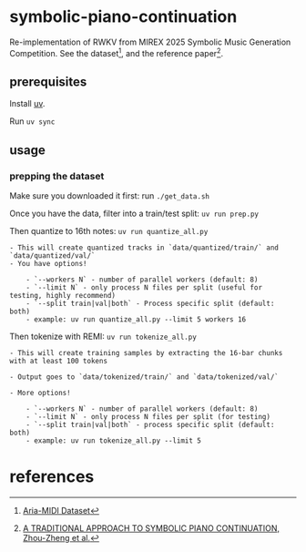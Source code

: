 # symbolic-piano-continuation
Re-implementation of RWKV from MIREX 2025 Symbolic Music Generation Competition. See the dataset[^1], and the reference paper[^2].

## prerequisites

Install
[uv](https://docs.astral.sh/uv/getting-started/installation/#standalone-installer).

Run `uv sync`

## usage

### prepping the dataset

Make sure you downloaded it first: run `./get_data.sh`

Once you have the data, filter into a train/test split: `uv run prep.py`

Then quantize to 16th notes: `uv run quantize_all.py`

    - This will create quantized tracks in `data/quantized/train/` and `data/quantized/val/`
    - You have options!

        - `--workers N` - number of parallel workers (default: 8)
        - `--limit N` - only process N files per split (useful for testing, highly recommend)
        - `--split train|val|both` - Process specific split (default: both)
        - example: uv run quantize_all.py --limit 5 workers 16

Then tokenize with REMI: `uv run tokenize_all.py`

    - This will create training samples by extracting the 16-bar chunks with at least 100 tokens

    - Output goes to `data/tokenized/train/` and `data/tokenized/val/`

    - More options!
    
        - `--workers N` - number of parallel workers (default: 8)
        - `--limit N` - only process N files per split (for testing)
        - `--split train|val|both` - process specific split (default: both)
        - example: uv run tokenize_all.py --limit 5

# references

[^1]: [Aria-MIDI Dataset](https://huggingface.co/datasets/loubb/aria-midi/resolve/main/aria-midi-v1-pruned-ext.tar.gz?download=true)
[^2]: [A TRADITIONAL APPROACH TO SYMBOLIC PIANO CONTINUATION, Zhou-Zheng et al.](https://futuremirex.com/portal/wp-content/uploads/2025/symbolic-music-generation/RWKV.pdf)
[^3]: [Symusic Document](https://yikai-liao.github.io/symusic/tutorials/midi_operations.html)
